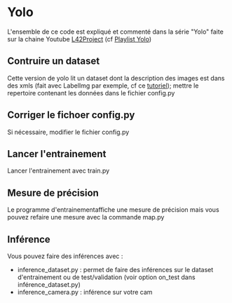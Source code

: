 # Yolo

L'ensemble de ce code est expliqué et commenté dans la série "Yolo" faite sur la chaine Youtube [L42Project](https://www.youtube.com/channel/UCn09iU3hS5Fpxv0XniGv2FQ) (cf [Playlist Yolo](https://www.youtube.com/playlist?list=PLALfJegMRGp2AIqY4PcRH678fG7eCzmKr))

## Contruire un dataset

Cette version de yolo lit un dataset dont la description des images est dans des xmls (fait avec LabelImg par exemple, cf ce [tutoriel](https://www.youtube.com/watch?v=VWXXFFDqBqA)); mettre le repertoire contenant les données dans le fichier config.py

## Corriger le fichoer config.py

Si nécessaire, modifier le fichier config.py

## Lancer l'entrainement

Lancer l'entrainement avec train.py

## Mesure de précision

Le programme d'entrainementaffiche une mesure de précision mais vous pouvez refaire une mesure avec la commande map.py

## Inférence

Vous pouvez faire des inférences avec :
 - inference_dataset.py : permet de faire des inférences sur le dataset d'entrainement ou de test/validation (voir option on_test dans inférence_dataset.py)
 - inference_camera.py : inférence sur votre cam
 